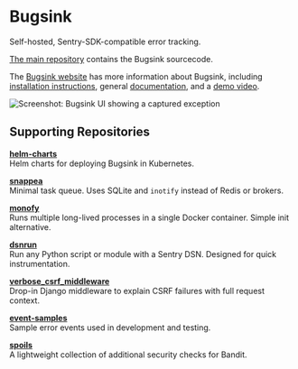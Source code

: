 # Bugsink

Self-hosted, Sentry-SDK-compatible error tracking.

[The main repository](https://github.com/bugsink/bugsink) contains the Bugsink sourcecode.

The [Bugsink website](https://www.bugsink.com/) has more information about Bugsink, including [installation
instructions](https://www.bugsink.com/docs/installation/), general [documentation](https://www.bugsink.com/docs/),
and a [demo video](https://www.bugsink.com/blog/demo-video/).


![Screenshot: Bugsink UI showing a captured exception](https://www.bugsink.com/static/images/JsonSchemaDefinitionException.5e02c1544273.png)


## Supporting Repositories

**[helm-charts](https://github.com/bugsink/helm-charts)**  
Helm charts for deploying Bugsink in Kubernetes.

**[snappea](https://github.com/bugsink/snappea)**  
Minimal task queue. Uses SQLite and `inotify` instead of Redis or brokers.

**[monofy](https://github.com/bugsink/monofy)**  
Runs multiple long-lived processes in a single Docker container. Simple init alternative.

**[dsnrun](https://github.com/bugsink/dsnrun)**  
Run any Python script or module with a Sentry DSN. Designed for quick instrumentation.

**[verbose_csrf_middleware](https://github.com/bugsink/verbose_csrf_middleware)**  
Drop-in Django middleware to explain CSRF failures with full request context.

**[event-samples](https://github.com/bugsink/event-samples)**  
Sample error events used in development and testing.

**[spoils](https://github.com/bugsink/spoils/)**  
A lightweight collection of additional security checks for Bandit.

